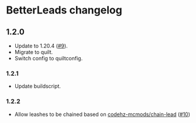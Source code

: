 # BetterLeads changelog

## 1.2.0

- Update to 1.20.4 ([#9](https://github.com/quaoz/BetterLeads/issues/9)).
- Migrate to quilt.
- Switch config to quiltconfig.

### 1.2.1

- Update buildscript.

### 1.2.2

- Allow leashes to be chained based on [codehz-mcmods/chain-lead](https://github.com/codehz-mcmods/chain-lead) ([#10](https://github.com/quaoz/BetterLeads/issues/10))
